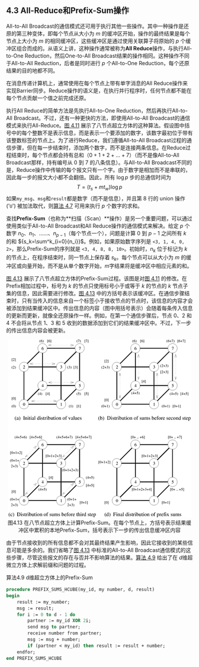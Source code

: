 ## 4.3 All-Reduce和Prefix-Sum操作

All-to-All Broadcast的通信模式还可用于执行其他一些操作。其中一种操作是还原的第三种变体，即每个节点从大小为 $m$ 的缓冲区开始，操作的最终结果是每个节点上大小为 $m$ 的相同缓冲区，这些缓冲区是通过使用关联算子将原始的 $p$ 个缓冲区组合而成的。从语义上讲，这种操作通常被称为**All Reduce**操作，与执行All-to-One Reduction，然后One-to-All Broadcast结果的操作相同。这种操作不同于All-to-All Reduction，后者是同时进行 $p$ 个All-to-One Reduction，每个还原结果的目的地都不同。

在消息传递计算机上，通常使用在每个节点上带有单字消息的All Reduce操作来实现Barrier同步。Reduce操作的语义是，在执行并行程序时，任何节点都不能在每个节点贡献一个值之前完成还原。

执行All Reduce的简单方法是先执行All-to-One Reduction，然后再执行All-to-All Broadcast。不过，还有一种更快的方法，即使用All-to-All Broadcast的通信模式来执行All-Reduce。[图 4.11](#fig4.11) 展示了八节点超立方体的这种算法。假设图中括号中的每个整数不是表示信息，而是表示一个要添加的数字，该数字最初位于带有该整数标签的节点上。为了进行Reduce，我们遵循All-to-All Broadcast过程的通信步骤，但在每一步结束时，添加两个数字，而不是连接两条信息。在Reduce过程结束时，每个节点都会持有总和（${0 + 1 + 2 + … + 7}$）（而不是像All-to-All Broadcast那样，持有编号从 0 到 7 的八条信息）。与All-to-All Broadcast不同的是，Reduce操作中传输的每个报文只有一个字。由于数字是相加而不是串联的，因此每一步的报文大小都不会翻倍。因此，所有 ${\log p}$ 步的总通信时间为
$$
T=(t_s+mt_w)\log p
$$
如果`my_msg`、`msg`和`result`都是数字（而不是信息），并且第 8 行的 union 操作 ('`U`') 被加法取代，则[算法 4.7](#algo4.7) 可用来执行 $p$ 个数字的求和。

查找**Prefix-Sum**（也称为**扫描（Scan）**操作）是另一个重要问题，可以通过使用类似于All-to-All Broadcast和All Reduce操作的通信模式来解决。给定 $p$ 个数字 $n_0$、$n_1$、......、$n_{p-1}$（每个节点一个），问题是计算 $0$ 到 $p-1$ 之间所有 $k$ 的和 ${s_k=\sum^k_{i=0}{n_i}}$。例如，如果原始数字序列是 `<3, 1, 4, 0, 2>`，那么Prefix-Sum的序列就是 `<3, 4, 8, 8, 10>`。初始时，$n_k$ 位于标记为 $k$ 的节点上，在程序结束时，同一节点上保存着 $s_k$。每个节点可以从大小为 $m$ 的缓冲区或向量开始，而不是从单个数字开始，$m$​ 字结果将是缓冲区中相应元素的和。

[图 4.13](#fig4.13) 展示了八节点超立方体的Prefix-Sum过程。该图是对[图 4.11](#fig4.11) 的修改。在Prefix相加过程中，标号为 $k$ 的节点只使用标号小于或等于 $k$ 的节点的 $k$ 节点子集的信息，因此需要进行修改。[图 4.13](#fig4.13) 中的方括号表示该缓冲区。在通信步骤结束时，只有当传入的信息来自一个标签小于接收节点的节点时，该信息的内容才会被添加到结果缓冲区中。传出信息的内容（图中用括号表示）会随着每条传入信息的更新而更新，就像全还原操作一样。例如，在第一个通信步骤后，节点 0、2 和 4 不会将从节点 1、3 和 5 收到的数据添加到它们的结果缓冲区中。不过，下一步的传出信息内容会被更新。

<div align="center" id="fig4.13" name="fig4.13">
    <img src="./images/image-20240617180836117.png"/>
    <div>
        图4.13 在八节点超立方体上计算Prefix-Sum。在每个节点上，方括号表示结果缓冲区中累积的本地Prefix-Sum，括号表示下一步的传出信息缓冲区内容
    </div>
</div>

由于节点接收到的所有信息都不会对其最终结果产生影响，因此它接收到的某些信息可能是多余的。我们省略了[图 4.13](#fig4.13) 中标准的All-to-All Broadcast通信模式的这些步骤，尽管这些报文的存在与否并不影响算法的结果。[算法 4.9](#algo4.9) 给出了在 $d$​ 维超微立方体上求解前缀和问题的过程。

<div id="algo4.9" name="algo4.9">算法4.9 d维超立方体上的Prefix-Sum</div>

```pascal
procedure PREFIX_SUMS_HCUBE(my_id, my number, d, result)
begin
    result := my_number;
    msg := result;
    for i := 0 to d - 1 do
        partner := my_id XOR 2i;
        send msg to partner;
        receive number from partner;
        msg := msg + number;
        if (partner < my_id) then result := result + number;
    endfor;
end PREFIX_SUMS_HCUBE
```

